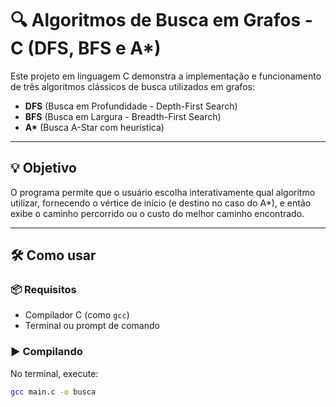 # 🔍 Algoritmos de Busca em Grafos - C (DFS, BFS e A*)

Este projeto em linguagem C demonstra a implementação e funcionamento de três algoritmos clássicos de busca utilizados em grafos:

- **DFS** (Busca em Profundidade - Depth-First Search)
- **BFS** (Busca em Largura - Breadth-First Search)
- **A\*** (Busca A-Star com heurística)

---

## 💡 Objetivo

O programa permite que o usuário escolha interativamente qual algoritmo utilizar, fornecendo o vértice de início (e destino no caso do A*), e então exibe o caminho percorrido ou o custo do melhor caminho encontrado.

---

## 🛠️ Como usar

### 📦 Requisitos

- Compilador C (como `gcc`)
- Terminal ou prompt de comando

### ▶️ Compilando

No terminal, execute:

```bash
gcc main.c -o busca

